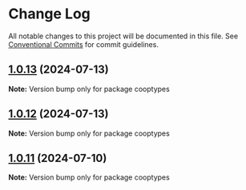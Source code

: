 # Change Log

All notable changes to this project will be documented in this file.
See [Conventional Commits](https://conventionalcommits.org) for commit guidelines.

## [1.0.13](https://github.com/coopenomics/cooptypes/compare/cooptypes@1.0.13-alpha.0...cooptypes@1.0.13) (2024-07-13)

**Note:** Version bump only for package cooptypes





## [1.0.12](https://github.com/coopenomics/cooptypes/compare/cooptypes@1.0.12-testnet.1...cooptypes@1.0.12) (2024-07-13)

**Note:** Version bump only for package cooptypes





## [1.0.11](https://github.com/coopenomics/cooptypes/compare/cooptypes@1.0.11-testnet.0...cooptypes@1.0.11) (2024-07-10)

**Note:** Version bump only for package cooptypes
